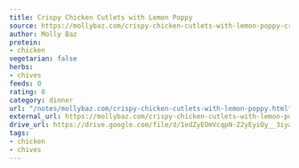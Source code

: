 ```yaml
---
title: Crispy Chicken Cutlets with Lemon Poppy
source: https://mollybaz.com/crispy-chicken-cutlets-with-lemon-poppy-creme-fraiche/
author: Molly Baz
protein:
- chicken
vegetarian: false
herbs:
- chives
feeds: 0
rating: 0
category: dinner
url: "/notes/mollybaz.com/crispy-chicken-cutlets-with-lemon-poppy.html"
external_url: https://mollybaz.com/crispy-chicken-cutlets-with-lemon-poppy-creme-fraiche/
drive_url: https://drive.google.com/file/d/1edZyEOmVcqpN-Z2yEyiOy__3iyaSWvOj/view?usp=drive_link
tags:
- chicken
- chives
---
```



